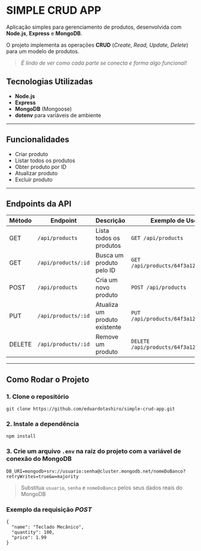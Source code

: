 # SIMPLE CRUD APP

Aplicação simples para gerenciamento de produtos, desenvolvida com **Node.js**, **Express** e **MongoDB**.  

O projeto implementa as operações **CRUD** (_Create, Read, Update, Delete_) para um modelo de produtos.  


> _É lindo de ver como cada parte se conecta e forma algo funcional!_ 



## Tecnologias Utilizadas
- **Node.js**
- **Express**
- **MongoDB** (Mongoose)
- **dotenv** para variáveis de ambiente

---

## Funcionalidades
- Criar produto
- Listar todos os produtos
- Obter produto por ID
- Atualizar produto
- Excluir produto

---

## Endpoints da API

| Método | Endpoint              | Descrição                       | Exemplo de Uso |
|--------|----------------------|----------------------------------|----------------|
| GET    | `/api/products`      | Lista todos os produtos         | `GET /api/products` |
| GET    | `/api/products/:id`  | Busca um produto pelo ID        | `GET /api/products/64f3a123abc456` |
| POST   | `/api/products`      | Cria um novo produto            | `POST /api/products` |
| PUT    | `/api/products/:id`  | Atualiza um produto existente   | `PUT /api/products/64f3a123abc456` |
| DELETE | `/api/products/:id`  | Remove um produto               | `DELETE /api/products/64f3a123abc456` |

---

## Como Rodar o Projeto

### 1. Clone o repositório
```
git clone https://github.com/eduardotashiro/simple-crud-app.git

```
 ### 2. Instale a dependência
```
npm install
```

### 3. Crie um arquivo `.env` na raiz do projeto com a variável de conexão do MongoDB
```
DB_URI=mongodb+srv://usuario:senha@cluster.mongodb.net/nomeDoBanco?retryWrites=true&w=majority
```

> Substitua `usuario`, `senha` e `nomeDoBanco` pelos seus dados reais do MongoDB

### Exemplo da requisição ***POST***
```
{
  "name": "Teclado Mecânico",
  "quantity": 100,
  "price": 1.99
}
```
